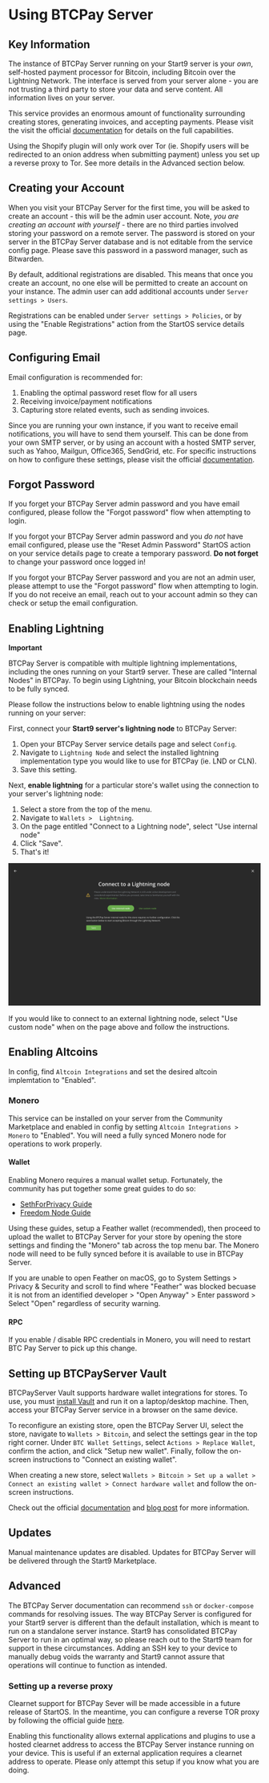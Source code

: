 # Using BTCPay Server

## Key Information

The instance of BTCPay Server running on your Start9 server is your *own*, self-hosted payment processor for Bitcoin, including Bitcoin over the Lightning Network. The interface is served from your server alone - you are not trusting a third party to store your data and serve content. All information lives on your server.

This service provides an enormous amount of functionality surrounding creating stores, generating invoices, and accepting payments. Please visit the visit the official [documentation](https://docs.btcpayserver.org/Guide/) for details on the full capabilities.

Using the Shopify plugin will only work over Tor (ie. Shopify users will be redirected to an onion address when submitting payment) unless you set up a reverse proxy to Tor. See more details in the Advanced section below. 

## Creating your Account

When you visit your BTCPay Server for the first time, you will be asked to create an account - this will be the admin user account. Note, *you are creating an account with yourself* - there are no third parties involved storing your password on a remote server. The password is stored on your server in the BTCPay Server database and is not editable from the service config page. Please save this password in a password manager, such as Bitwarden.

By default, additional registrations are disabled. This means that once you create an account, no one else will be permitted to create an account on your instance. The admin user can add additional accounts under `Server settings > Users`.

Registrations can be enabled under `Server settings > Policies`, or by using the "Enable Registrations" action from the StartOS service details page.

## Configuring Email

Email configuration is recommended for:

1. Enabling the optimal password reset flow for all users
1. Receiving invoice/payment notifications
1. Capturing store related events, such as sending invoices.

Since you are running your own instance, if you want to receive email notifications, you will have to send them yourself. This can be done from your own SMTP server, or by using an account with a hosted SMTP server, such as Yahoo, Mailgun, Office365, SendGrid, etc. For specific instructions on how to configure these settings, please visit the official [documentation](https://docs.btcpayserver.org/Notifications/#smtp-email-setup).

## Forgot Password

If you forget your BTCPay Server admin password and you have email configured, please follow the "Forgot password" flow when attempting to login.

If you forgot your BTCPay Server admin password and you *do not* have email configured, please use the "Reset Admin Password" StartOS action on your service details page to create a temporary password. **Do not forget** to change your password once logged in!

If you forgot your BTCPay Server password and you are not an admin user, please attempt to use the "Forgot password" flow when attempting to login. If you do not receive an email, reach out to your account admin so they can check or setup the email configuration.

## Enabling Lightning

**Important**

BTCPay Server is compatible with multiple lightning implementations, including the ones running on your Start9 server. These are called "Internal Nodes" in BTCPay. To begin using Lightning, your Bitcoin blockchain needs to be fully synced.

Please follow the instructions below to enable lightning using the nodes running on your server:

First, connect your **Start9 server's lightning node** to BTCPay Server:

1. Open your BTCPay Server service details page and select `Config`. 
1. Navigate to `Lightning Node` and select the installed lightning implementation type you would like to use for BTCPay (ie. LND or CLN).
1. Save this setting.

Next, **enable lightning** for a particular store's wallet using the connection to your server's lightning node:

1. Select a store from the top of the menu.
1. Navigate to `Wallets >  Lightning`. 
1. On the page entitled "Connect to a Lightning node", select "Use internal node"
1. Click "Save".
1. That's it!

<!-- MD_PACKER_INLINE BEGIN -->
![internal node connection](./assets/internal-node-connection.png)
<!-- MD_PACKER_INLINE END -->

If you would like to connect to an external lightning node, select "Use custom node" when on the page above and follow the instructions.

## Enabling Altcoins

In config, find `Altcoin Integrations` and set the desired altcoin implemtation to "Enabled".

### Monero

This service can be installed on your server from the Community Marketplace and enabled in config by setting `Altcoin Integrations > Monero` to "Enabled". You will need a fully synced Monero node for operations to work properly.

#### Wallet

Enabling Monero requires a manual wallet setup. Fortunately, the community has put together some great guides to do so:

- [SethForPrivacy Guide](https://sethforprivacy.com/guides/accepting-monero-via-btcpay-server/#setup-your-bitcoin-and-monero-wallets)
- [Freedom Node Guide](https://freedomnode.com/blog/howto-accept-monero-for-your-services-btcpayserver/#create-a-view-only-monero-wallet-with-feather)

Using these guides, setup a Feather wallet (recommended), then proceed to upload the wallet to BTCPay Server for your store by opening the store settings and finding the "Monero" tab across the top menu bar. The Monero node will need to be fully synced before it is available to use in BTCPay Server.

If you are unable to open Feather on macOS, go to System Settings > Privacy & Security and scroll to find where "Feather" was blocked becuase it is not from an identified developer > "Open Anyway" > Enter password > Select "Open" regardless of security warning.

#### RPC

If you enable / disable RPC credentials in Monero, you will need to restart BTC Pay Server to pick up this change.

## Setting up BTCPayServer Vault

BTCPayServer Vault supports hardware wallet integrations for stores. To use, you must [install Vault](https://github.com/btcpayserver/BTCPayServer.Vault/releases) and run it on a laptop/desktop machine. Then, access your BTCPay Server service in a browser on the same device. 

To reconfigure an existing store, open the BTCPay Server UI, select the store, navigate to `Wallets > Bitcoin`, and select the settings gear in the top right corner. Under `BTC Wallet Settings`, select `Actions > Replace Wallet`, confirm the action, and click "Setup new wallet". Finally, follow the on-screen instructions to "Connect an existing wallet".

When creating a new store, select `Wallets > Bitcoin > Set up a wallet > Connect an existing wallet > Connect hardware wallet` and follow the on-screen instructions. 

Check out the official [documentation](https://docs.btcpayserver.org/Vault/) and [blog post](https://blog.btcpayserver.org/btcpay-vault/) for more information. 

## Updates

Manual maintenance updates are disabled. Updates for BTCPay Server will be delivered through the Start9 Marketplace.

## Advanced

The BTCPay Server documentation can recommend `ssh` or `docker-compose` commands for resolving issues. The way BTCPay Server is configured for your Start9 server is different than the default installation, which is meant to run on a standalone server instance. Start9 has consolidated BTCPay Server to run in an optimal way, so please reach out to the Start9 team for support in these circumstances. Adding an SSH key to your device to manually debug voids the warranty and Start9 cannot assure that operations will continue to function as intended. 

### Setting up a reverse proxy

Clearnet support for BTCPay Sever will be made accessible in a future release of StartOS. In the meantime, you can configure a reverse TOR proxy by following the official guide [here](https://docs.btcpayserver.org/Deployment/ReverseProxyToTor/#reverse-proxy-to-tor).

Enabling this functionality allows external applications and plugins to use a hosted clearnet address to access the BTCPay Server instance running on your device. This is useful if an external application requires a clearnet address to operate. Please only attempt this setup if you know what you are doing.
